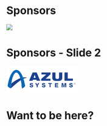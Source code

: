 # Sponsors

<img src="images/disney_logo.jpg" style="border: none;background-color:white;" /></br>


# Sponsors - Slide 2
<img src="images/Azul-Logo.png" style="border: none;background-color:white;" /></br>


<div>
<h1>Want to be here?</h1>
</div>
